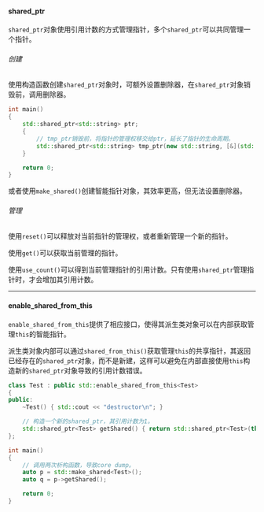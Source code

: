 #### shared_ptr

`shared_ptr`对象使用引用计数的方式管理指针，多个`shared_ptr`可以共同管理一个指针。

###### 创建

使用构造函数创建`shared_ptr`对象时，可额外设置删除器，在`shared_ptr`对象销毁前，调用删除器。

```cpp
int main()
{
    std::shared_ptr<std::string> ptr;
    {
        // tmp_ptr销毁前，将指针的管理权移交给ptr，延长了指针的生命周期。
        std::shared_ptr<std::string> tmp_ptr(new std::string, [&](std::string *obj) { ptr.reset(obj); });
    }

    return 0;
}
```

或者使用`make_shared()`创建智能指针对象，其效率更高，但无法设置删除器。

###### 管理

使用`reset()`可以释放对当前指针的管理权，或者重新管理一个新的指针。

使用`get()`可以获取当前管理的指针。

使用`use_count()`可以得到当前管理指针的引用计数。只有使用`shared_ptr`管理指针时，才会增加其引用计数。

---

#### enable_shared_from_this

`enable_shared_from_this`提供了相应接口，使得其派生类对象可以在内部获取管理`this`的智能指针。

派生类对象内部可以通过`shared_from_this()`获取管理`this`的共享指针，其返回已经存在的`shared_ptr`对象，而不是新建，这样可以避免在内部直接使用`this`构造新的`shared_ptr`对象导致的引用计数错误。

```cpp
class Test : public std::enable_shared_from_this<Test>
{
public:
    ~Test() { std::cout << "destructor\n"; }

    // 构造一个新的shared_ptr，其引用计数为1。
    std::shared_ptr<Test> getShared() { return std::shared_ptr<Test>(this); }
};

int main()
{
    // 调用两次析构函数，导致core dump。
    auto p = std::make_shared<Test>();
    auto q = p->getShared();

    return 0;
}
```

